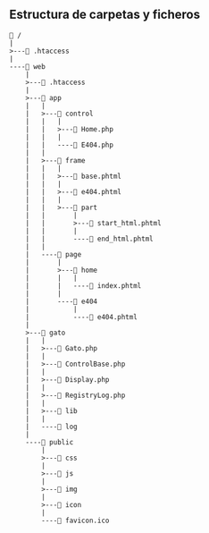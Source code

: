 ## Estructura de carpetas y ficheros

```
📂 /
|
>---📄 .htaccess
|
----📂 web
    |
    >---📄 .htaccess
    |
    >---📂 app
    |   |
    |   >---📂 control
    |   |   |
    |   |   >---📄 Home.php
    |   |   |
    |   |   ----📄 E404.php
    |   |
    |   >---📂 frame
    |   |   |
    |   |   >---📄 base.phtml
    |   |   |
    |   |   >---📄 e404.phtml
    |   |   |
    |   |   >---📂 part
    |   |       |
    |   |       >---📄 start_html.phtml
    |   |       |
    |   |       ----📄 end_html.phtml
    |   |
    |   ----📂 page
    |       |
    |       >---📂 home
    |       |   |
    |       |   ----📄 index.phtml
    |       |
    |       ----📂 e404
    |           |
    |           ----📄 e404.phtml
    |
    >---📂 gato
    |   |
    |   >---📄 Gato.php
    |   |
    |   >---📄 ControlBase.php
    |   |
    |   >---📄 Display.php
    |   |
    |   >---📄 RegistryLog.php
    |   |
    |   >---📂 lib
    |   |
    |   ----📂 log
    |
    ----📂 public
        |
        >---📂 css
        |
        >---📂 js
        |
        >---📂 img
        |
        >---📂 icon 
        |
        ----📄 favicon.ico
```

<!--## Welcome to GitHub Pages

You can use the [editor on GitHub](https://github.com/file-name/gato/edit/master/README.md) to maintain and preview the content for your website in Markdown files.

Whenever you commit to this repository, GitHub Pages will run [Jekyll](https://jekyllrb.com/) to rebuild the pages in your site, from the content in your Markdown files.

### Markdown

Markdown is a lightweight and easy-to-use syntax for styling your writing. It includes conventions for

```markdown
Syntax highlighted code block

# Header 1
## Header 2
### Header 3

- Bulleted
- List

1. Numbered
2. List

**Bold** and _Italic_ and `Code` text

[Link](url) and ![Image](src)
```

For more details see [GitHub Flavored Markdown](https://guides.github.com/features/mastering-markdown/).

### Jekyll Themes

Your Pages site will use the layout and styles from the Jekyll theme you have selected in your [repository settings](https://github.com/file-name/gato/settings). The name of this theme is saved in the Jekyll `_config.yml` configuration file.

### Support or Contact

Having trouble with Pages? Check out our [documentation](https://help.github.com/categories/github-pages-basics/) or [contact support](https://github.com/contact) and we’ll help you sort it out.
-->

